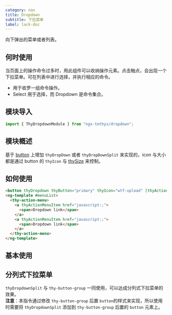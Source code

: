 ```yaml
---
category: nav
title: Dropdown
subtitle: 下拉菜单
label: lack-doc
---
```


<alert>向下弹出的菜单或者列表。</alert>

## 何时使用
当页面上的操作命令过多时，用此组件可以收纳操作元素。点击触点，会出现一个下拉菜单。可在列表中进行选择，并执行相应的命令。

+ 用于收罗一组命令操作。
+ Select 用于选择，而 Dropdown 是命令集合。

## 模块导入
```ts
import { ThyDropdownModule } from "ngx-tethys/dropdown";
```

## 模块概述
基于 [button](http://lib.worktile.live/ngx-tethys/components/button/overview) 上增加 `thyDropDown` 或者 `thyDropDownSplit` 来实现的，icon 与大小都是通过 button 的 `thyIcon` 与 [thySize](http://lib.worktile.live/ngx-tethys/components/button/examples) 来控制。


## 如何使用

```html
<button thyDropdown thyButton="primary" thyIcon="wtf-upload" [thyActionMenuToggle]="menuList">下拉菜单</button>
<ng-template #menuList>
  <thy-action-menu>
    <a thyActionMenuItem href="javascript:;">
      <span>Dropdown link</span>
    </a>
    <a thyActionMenuItem href="javascript:;">
      <span>Dropdown link</span>
    </a>
  </thy-action-menu>
</ng-template>

```

## 基本使用
<example name="thy-dropdown-basic-example" />

## 分列式下拉菜单
`thyDropdownSplit` 与 `thy-button-group` 一同使用，可以达成分列式下拉菜单的效果。
<br/>
**注意**：本指令通过修改 `thy-button-group` 后置 `button`的样式来实现，所以使用时需要将
  `thyDropdownSplit` 添加到 `thy-button-group` 后置的 `button` 元素上。
<example name="thy-dropdown-split-example" />
